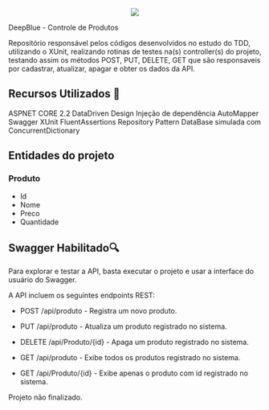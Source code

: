 ﻿<p align="center">
    <img src="https://i.postimg.cc/JhMc1Thw/net-core.png" />
</p>

DeepBlue - Controle de Produtos

Repositório responsável pelos códigos desenvolvidos no estudo do TDD, utilizando o XUnit, realizando rotinas de testes na(s) controller(s) do projeto, testando assim os métodos
POST, PUT, DELETE, GET que são responsaveis por cadastrar, atualizar, apagar e obter os dados da API.

## Recursos Utilizados 🚀
ASPNET CORE 2.2
DataDriven Design
Injeção de dependência
AutoMapper
Swagger
XUnit
FluentAssertions
Repository Pattern
DataBase simulada com ConcurrentDictionary

## Entidades do projeto
### Produto
- Id
- Nome
- Preco
- Quantidade

## Swagger Habilitado🔍
Para explorar e testar a API, basta executar o projeto e usar a interface do usuário do Swagger.

A API incluem os seguintes endpoints REST:
- POST	/api/produto		- Registra um novo produto.		

- PUT		/api/produto		- Atualiza um produto registrado no sistema.	

- DELETE	/api/Produto/{id}	- Apaga um produto registrado no sistema.	

- GET		/api/produto		- Exibe todos os produtos registrado no sistema.	
	
- GET		/api/Produto/{id}	- Exibe apenas o produto com id registrado no sistema.

Projeto não finalizado.